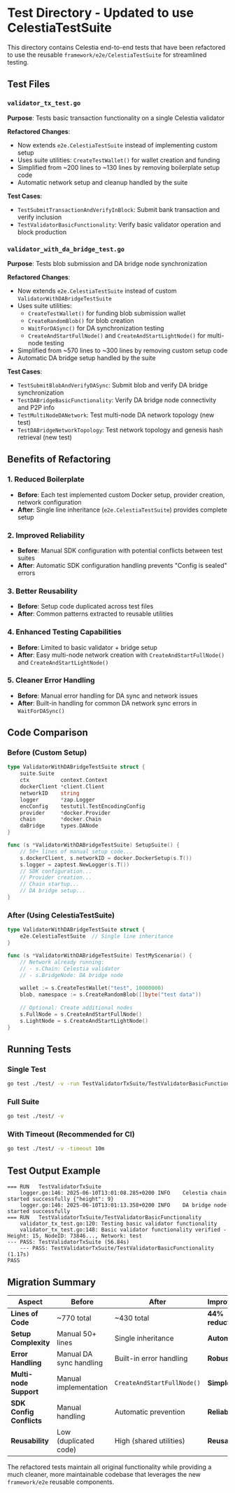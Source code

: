# Test Directory - Updated to use CelestiaTestSuite

This directory contains Celestia end-to-end tests that have been refactored to use the reusable `framework/e2e/CelestiaTestSuite` for streamlined testing.

## Test Files

### `validator_tx_test.go`
**Purpose**: Tests basic transaction functionality on a single Celestia validator

**Refactored Changes**:
- Now extends `e2e.CelestiaTestSuite` instead of implementing custom setup
- Uses suite utilities: `CreateTestWallet()` for wallet creation and funding
- Simplified from ~200 lines to ~130 lines by removing boilerplate setup code
- Automatic network setup and cleanup handled by the suite

**Test Cases**:
- `TestSubmitTransactionAndVerifyInBlock`: Submit bank transaction and verify inclusion
- `TestValidatorBasicFunctionality`: Verify basic validator operation and block production

### `validator_with_da_bridge_test.go`
**Purpose**: Tests blob submission and DA bridge node synchronization

**Refactored Changes**:
- Now extends `e2e.CelestiaTestSuite` instead of custom `ValidatorWithDABridgeTestSuite`
- Uses suite utilities: 
  - `CreateTestWallet()` for funding blob submission wallet
  - `CreateRandomBlob()` for blob creation
  - `WaitForDASync()` for DA synchronization testing
  - `CreateAndStartFullNode()` and `CreateAndStartLightNode()` for multi-node testing
- Simplified from ~570 lines to ~300 lines by removing custom setup code
- Automatic DA bridge setup handled by the suite

**Test Cases**:
- `TestSubmitBlobAndVerifyDASync`: Submit blob and verify DA bridge synchronization
- `TestDABridgeBasicFunctionality`: Verify DA bridge node connectivity and P2P info
- `TestMultiNodeDANetwork`: Test multi-node DA network topology (new test)
- `TestDABridgeNetworkTopology`: Test network topology and genesis hash retrieval (new test)

## Benefits of Refactoring

### 1. **Reduced Boilerplate**
- **Before**: Each test implemented custom Docker setup, provider creation, network configuration
- **After**: Single line inheritance (`e2e.CelestiaTestSuite`) provides complete setup

### 2. **Improved Reliability**
- **Before**: Manual SDK configuration with potential conflicts between test suites
- **After**: Automatic SDK configuration handling prevents "Config is sealed" errors

### 3. **Better Reusability**
- **Before**: Setup code duplicated across test files
- **After**: Common patterns extracted to reusable utilities

### 4. **Enhanced Testing Capabilities**
- **Before**: Limited to basic validator + bridge setup
- **After**: Easy multi-node network creation with `CreateAndStartFullNode()` and `CreateAndStartLightNode()`

### 5. **Cleaner Error Handling**
- **Before**: Manual error handling for DA sync and network issues
- **After**: Built-in handling for common DA network sync errors in `WaitForDASync()`

## Code Comparison

### Before (Custom Setup)
```go
type ValidatorWithDABridgeTestSuite struct {
    suite.Suite
    ctx          context.Context
    dockerClient *client.Client
    networkID    string
    logger       *zap.Logger
    encConfig    testutil.TestEncodingConfig
    provider     *docker.Provider
    chain        *docker.Chain
    daBridge     types.DANode
}

func (s *ValidatorWithDABridgeTestSuite) SetupSuite() {
    // 50+ lines of manual setup code...
    s.dockerClient, s.networkID = docker.DockerSetup(s.T())
    s.logger = zaptest.NewLogger(s.T())
    // SDK configuration...
    // Provider creation...
    // Chain startup...
    // DA bridge setup...
}
```

### After (Using CelestiaTestSuite)
```go
type ValidatorWithDABridgeTestSuite struct {
    e2e.CelestiaTestSuite  // Single line inheritance
}

func (s *ValidatorWithDABridgeTestSuite) TestMyScenario() {
    // Network already running:
    // - s.Chain: Celestia validator
    // - s.BridgeNode: DA bridge node
    
    wallet := s.CreateTestWallet("test", 10000000)
    blob, namespace := s.CreateRandomBlob([]byte("test data"))
    
    // Optional: Create additional nodes
    s.FullNode = s.CreateAndStartFullNode()
    s.LightNode = s.CreateAndStartLightNode()
}
```

## Running Tests

### Single Test
```bash
go test ./test/ -v -run TestValidatorTxSuite/TestValidatorBasicFunctionality
```

### Full Suite
```bash
go test ./test/ -v
```

### With Timeout (Recommended for CI)
```bash
go test ./test/ -v -timeout 10m
```

## Test Output Example

```
=== RUN   TestValidatorTxSuite
    logger.go:146: 2025-06-10T13:01:08.285+0200	INFO	Celestia chain started successfully	{"height": 9}
    logger.go:146: 2025-06-10T13:01:13.358+0200	INFO	DA bridge node started successfully
=== RUN   TestValidatorTxSuite/TestValidatorBasicFunctionality
    validator_tx_test.go:120: Testing basic validator functionality  
    validator_tx_test.go:148: Basic validator functionality verified - Height: 15, NodeID: 73846..., Network: test
--- PASS: TestValidatorTxSuite (56.84s)
    --- PASS: TestValidatorTxSuite/TestValidatorBasicFunctionality (1.17s)
PASS
```

## Migration Summary

| Aspect | Before | After | Improvement |
|--------|--------|-------|-------------|
| **Lines of Code** | ~770 total | ~430 total | **44% reduction** |
| **Setup Complexity** | Manual 50+ lines | Single inheritance | **Automatic** |
| **Error Handling** | Manual DA sync handling | Built-in error handling | **Robust** |
| **Multi-node Support** | Manual implementation | `CreateAndStartFullNode()` | **Simple** |
| **SDK Config Conflicts** | Manual handling | Automatic prevention | **Reliable** |
| **Reusability** | Low (duplicated code) | High (shared utilities) | **Reusable** |

The refactored tests maintain all original functionality while providing a much cleaner, more maintainable codebase that leverages the new `framework/e2e` reusable components.
